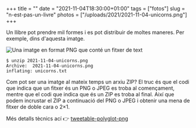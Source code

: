 +++
title = ""
date = "2021-11-04T18:30:00+01:00"
tags = ["fotos"]
slug = "n-est-pas-un-livre"
photos = ["/uploads/2021/2021-11-04-unicorns.png"]
+++

Un llibre pot prendre mil formes i es pot distribuir de moltes maneres. Per exemple, dins d'aquesta imatge.

<img alt="Una imatge en format PNG que conté un fitxer de text" src="/uploads/2021/2021-11-04-unicorns.png">

    $ unzip 2021-11-04-unicorns.png
    Archive:  2021-11-04-unicorns.png
    inflating: unicorns.txt

Com pot ser una imatge al mateix temps un arxiu ZIP? El truc és que el codi que indica que un fitxer és un PNG o JPEG es troba al començament, mentre que el codi que indica que és un ZIP es troba al final. Així que podem incrustar el ZIP a continuació del PNG o JPEG i obtenir una mena de fitxer de doble cara o 2×1.

Més detalls tècnics ací 👉 [tweetable-polyglot-png](https://github.com/DavidBuchanan314/tweetable-polyglot-png)
